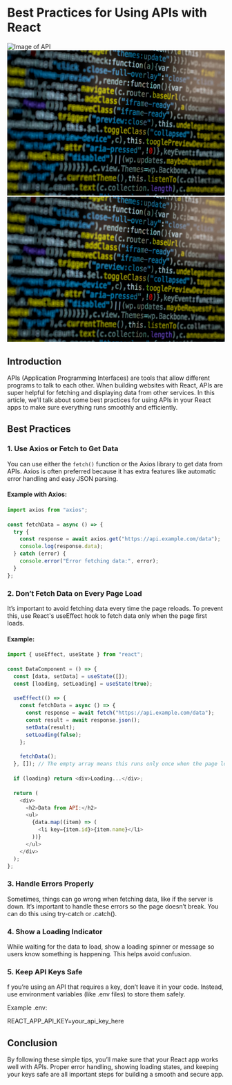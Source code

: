 # Best Practices for Using APIs with React

![Image of API](/build/images/code.jpg)
![Image of API](./images/code.jpg)
![Image of API](images/code.jpg)

## Introduction

APIs (Application Programming Interfaces) are tools that allow different programs to talk to each other. When building websites with React, APIs are super helpful for fetching and displaying data from other services. In this article, we’ll talk about some best practices for using APIs in your React apps to make sure everything runs smoothly and efficiently.

## Best Practices

### 1. Use Axios or Fetch to Get Data

You can use either the `fetch()` function or the Axios library to get data from APIs. Axios is often preferred because it has extra features like automatic error handling and easy JSON parsing.

#### Example with Axios:

```javascript
import axios from "axios";

const fetchData = async () => {
  try {
    const response = await axios.get("https://api.example.com/data");
    console.log(response.data);
  } catch (error) {
    console.error("Error fetching data:", error);
  }
};
```

### 2. Don’t Fetch Data on Every Page Load

It’s important to avoid fetching data every time the page reloads. To prevent this, use React's useEffect hook to fetch data only when the page first loads.

#### Example:

```javascript
import { useEffect, useState } from "react";

const DataComponent = () => {
  const [data, setData] = useState([]);
  const [loading, setLoading] = useState(true);

  useEffect(() => {
    const fetchData = async () => {
      const response = await fetch("https://api.example.com/data");
      const result = await response.json();
      setData(result);
      setLoading(false);
    };

    fetchData();
  }, []); // The empty array means this runs only once when the page loads

  if (loading) return <div>Loading...</div>;

  return (
    <div>
      <h2>Data from API:</h2>
      <ul>
        {data.map((item) => (
          <li key={item.id}>{item.name}</li>
        ))}
      </ul>
    </div>
  );
};
```

### 3. Handle Errors Properly

Sometimes, things can go wrong when fetching data, like if the server is down. It’s important to handle these errors so the page doesn’t break. You can do this using try-catch or .catch().

### 4. Show a Loading Indicator

While waiting for the data to load, show a loading spinner or message so users know something is happening. This helps avoid confusion.

### 5. Keep API Keys Safe

f you’re using an API that requires a key, don’t leave it in your code. Instead, use environment variables (like .env files) to store them safely.

Example .env:

REACT_APP_API_KEY=your_api_key_here

## Conclusion

By following these simple tips, you’ll make sure that your React app works well with APIs. Proper error handling, showing loading states, and keeping your keys safe are all important steps for building a smooth and secure app.
